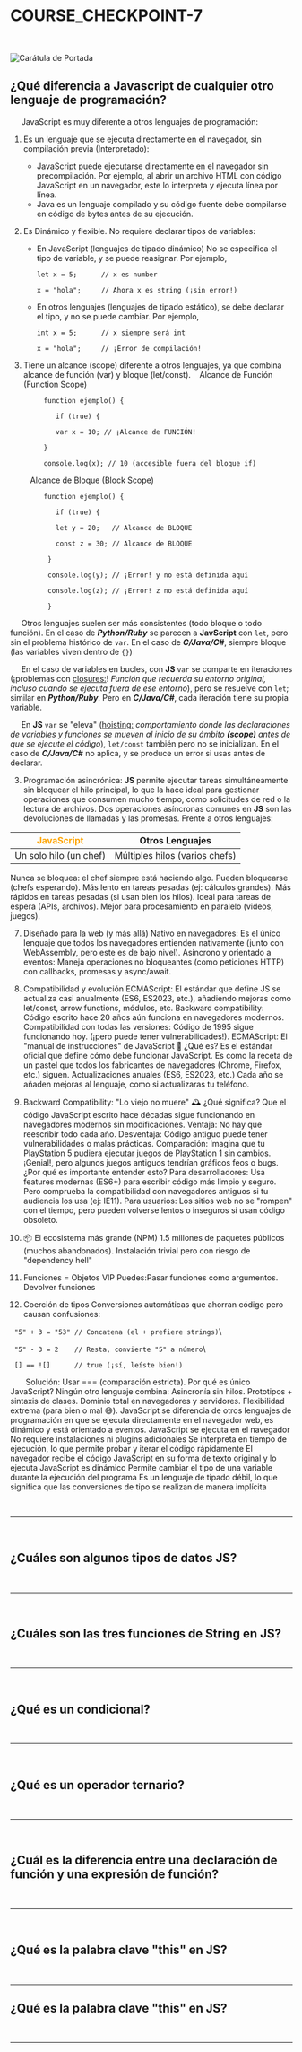 # COURSE_CHECKPOINT-7
&nbsp;

![Carátula de Portada](JavaScript-Logo.png)
&nbsp;

## ¿Qué diferencia a Javascript de cualquier otro lenguaje de programación?
&nbsp;
&nbsp;&nbsp;&nbsp;JavaScript es muy diferente a otros lenguajes de programación:
1. Es un lenguaje que se ejecuta directamente en el navegador, sin compilación previa (Interpretado):
   - JavaScript puede ejecutarse directamente en el navegador sin precompilación. Por ejemplo, al abrir un archivo HTML con código JavaScript en un navegador, este lo interpreta y ejecuta línea por línea.
   - Java es un lenguaje compilado y su código fuente debe compilarse en código de bytes antes de su ejecución.
     
2. Es Dinámico y flexible. No requiere declarar tipos de variables:
   - En JavaScript (lenguajes de tipado dinámico) No se especifica el tipo de variable, y se puede reasignar. Por ejemplo,
 
         let x = 5;      // x es number
     
         x = "hola";     // Ahora x es string (¡sin error!)
     
   - En otros lenguajes (lenguajes de tipado estático), se debe declarar el tipo, y no se puede cambiar. Por ejemplo,
 
         int x = 5;      // x siempre será int   
     
         x = "hola";     // ¡Error de compilación!
     
3. Tiene un alcance (scope) diferente a otros lenguajes, ya que combina alcance de función (var) y bloque (let/const).
   &nbsp;&nbsp;&nbsp;Alcance de Función (Function Scope)

            function ejemplo() {
   
               if (true) {
   
               var x = 10; // ¡Alcance de FUNCIÓN!
   
            }
   
            console.log(x); // 10 (accesible fuera del bloque if)
   
   &nbsp;&nbsp;&nbsp;Alcance de Bloque (Block Scope)
   
            function ejemplo() {
   
               if (true) {
   
               let y = 20;   // Alcance de BLOQUE
   
               const z = 30; // Alcance de BLOQUE
   
             }
   
             console.log(y); // ¡Error! y no está definida aquí   
   
             console.log(z); // ¡Error! z no está definida aquí
   
             }

&nbsp;&nbsp;&nbsp;&nbsp;&nbsp;Otros lenguajes suelen ser más consistentes (todo bloque o todo función). En el caso de ***Python/Ruby*** se parecen a **JavScript** con `let`, pero sin el problema histórico de `var`. En el caso de ***C/Java/C#***, siempre bloque (las variables viven dentro de `{}`)

&nbsp;&nbsp;&nbsp;&nbsp;&nbsp;En el caso de variables en bucles, con **JS** `var` se comparte en iteraciones (¡problemas con  <ins>closures:</ins>! *Función que recuerda su entorno original, incluso cuando se ejecuta fuera de ese entorno*), pero se resuelve con `let`; similar en ***Python/Ruby***. Pero en ***C/Java/C#***, cada iteración tiene su propia variable.

&nbsp;&nbsp;&nbsp;&nbsp;&nbsp;En **JS** `var` se "eleva" (<ins>hoisting:</ins> *comportamiento donde las declaraciones de variables y funciones se mueven al inicio de su ámbito **(scope)** antes de que se ejecute el código*), `let/const` también pero no se inicializan. En el caso de ***C/Java/C#*** no aplica, y se produce un error si usas antes de declarar.

3. Programación asincrónica: **JS** permite ejecutar tareas simultáneamente sin bloquear el hilo principal, lo que la hace ideal para gestionar operaciones que consumen mucho tiempo, como solicitudes de red o la lectura de archivos. Dos operaciones asíncronas comunes en **JS** son las devoluciones de llamadas y las promesas. Frente a otros lenguajes:
        
|<span style="color:orange">JavaScript</span>|	Otros Lenguajes|
|----------|------------------|
|Un solo hilo (un chef)|	Múltiples hilos (varios chefs)|
Nunca se bloquea: el chef siempre está haciendo algo.	Pueden bloquearse (chefs esperando).
Más lento en tareas pesadas (ej: cálculos grandes).	Más rápidos en tareas pesadas (si usan bien los hilos).
Ideal para tareas de espera (APIs, archivos).	Mejor para procesamiento en paralelo (videos, juegos).



7. Diseñado para la web (y más allá)
Nativo en navegadores: Es el único lenguaje que todos los navegadores entienden nativamente (junto con WebAssembly, pero este es de bajo nivel).
Asíncrono y orientado a eventos: Maneja operaciones no bloqueantes (como peticiones HTTP) con callbacks, promesas y async/await.

8. Compatibilidad y evolución
ECMAScript: El estándar que define JS se actualiza casi anualmente (ES6, ES2023, etc.), añadiendo mejoras como let/const, arrow functions, módulos, etc.
Backward compatibility: Código escrito hace 20 años aún funciona en navegadores modernos. Compatibilidad con todas las versiones: Código de 1995 sigue funcionando hoy. (¡pero puede tener vulnerabilidades!).
ECMAScript: El "manual de instrucciones" de JavaScript 📜
¿Qué es?
Es el estándar oficial que define cómo debe funcionar JavaScript. Es como la receta de un pastel que todos los fabricantes de navegadores (Chrome, Firefox, etc.) siguen. Actualizaciones anuales (ES6, ES2023, etc.) Cada año se añaden mejoras al lenguaje, como si actualizaras tu teléfono.
9. Backward Compatibility: "Lo viejo no muere" 🕰️
¿Qué significa?
Que el código JavaScript escrito hace décadas sigue funcionando en navegadores modernos sin modificaciones. 
Ventaja: No hay que reescribir todo cada año. Desventaja: Código antiguo puede tener vulnerabilidades o malas prácticas.
Comparación: Imagina que tu PlayStation 5 pudiera ejecutar juegos de PlayStation 1 sin cambios. ¡Genial!, pero algunos juegos antiguos tendrían gráficos feos o bugs.
¿Por qué es importante entender esto?
Para desarrolladores: Usa features modernas (ES6+) para escribir código más limpio y seguro. Pero comprueba la compatibilidad con navegadores antiguos si tu audiencia los usa (ej: IE11).
Para usuarios: Los sitios web no se "rompen" con el tiempo, pero pueden volverse lentos o inseguros si usan código obsoleto.
10. 📦 El ecosistema más grande (NPM) 1.5 millones de paquetes públicos (muchos abandonados). Instalación trivial pero con riesgo de "dependency hell"
11. Funciones = Objetos VIP
Puedes:Pasar funciones como argumentos. Devolver funciones
12. Coerción de tipos
Conversiones automáticas que ahorran código pero causan confusiones:

   ``` "5" + 3 = "53" // Concatena (el + prefiere strings)```\
   
   ``` "5" - 3 = 2    // Resta, convierte "5" a número```\
   
   ``` [] == ![]      // true (¡sí, leíste bien!)```
  
 &nbsp;&nbsp;&nbsp;&nbsp;&nbsp;&nbsp; Solución: Usar === (comparación estricta).
Por qué es único JavaScript?
Ningún otro lenguaje combina:
Asincronía sin hilos.
Prototipos + sintaxis de clases.
Dominio total en navegadores y servidores.
Flexibilidad extrema (para bien o mal 😅).
JavaScript se diferencia de otros lenguajes de programación en que se ejecuta directamente en el navegador web, es dinámico y está orientado a eventos. 
JavaScript se ejecuta en el navegador
No requiere instalaciones ni plugins adicionales 
Se interpreta en tiempo de ejecución, lo que permite probar y iterar el código rápidamente 
El navegador recibe el código JavaScript en su forma de texto original y lo ejecuta 
JavaScript es dinámico 
Permite cambiar el tipo de una variable durante la ejecución del programa
Es un lenguaje de tipado débil, lo que significa que las conversiones de tipo se realizan de manera implícita



&nbsp;&nbsp;&nbsp;&nbsp;&nbsp;&nbsp;

---------------------------------------------------------------------------------------------------------------------------------
&nbsp;&nbsp;&nbsp;&nbsp;&nbsp;&nbsp;
## ¿Cuáles son algunos tipos de datos JS?
&nbsp;&nbsp;&nbsp;&nbsp;&nbsp;&nbsp;

---------------------------------------------------------------------------------------------------------------------------------
&nbsp;&nbsp;&nbsp;&nbsp;&nbsp;&nbsp;
## ¿Cuáles son las tres funciones de String en JS?
&nbsp;&nbsp;&nbsp;&nbsp;&nbsp;&nbsp;

---------------------------------------------------------------------------------------------------------------------------------
&nbsp;&nbsp;&nbsp;&nbsp;&nbsp;&nbsp;
## ¿Qué es un condicional?
&nbsp;&nbsp;&nbsp;&nbsp;&nbsp;&nbsp;

---------------------------------------------------------------------------------------------------------------------------------
&nbsp;&nbsp;&nbsp;&nbsp;&nbsp;&nbsp;
## ¿Qué es un operador ternario?
&nbsp;&nbsp;&nbsp;&nbsp;&nbsp;&nbsp;

---------------------------------------------------------------------------------------------------------------------------------
&nbsp;&nbsp;&nbsp;&nbsp;&nbsp;&nbsp;
## ¿Cuál es la diferencia entre una declaración de función y una expresión de función?
&nbsp;&nbsp;&nbsp;&nbsp;&nbsp;&nbsp;

---------------------------------------------------------------------------------------------------------------------------------
&nbsp;&nbsp;&nbsp;&nbsp;&nbsp;&nbsp;
## ¿Qué es la palabra clave "this" en JS?
&nbsp;&nbsp;&nbsp;&nbsp;&nbsp;&nbsp;

---------------------------------------------------------------------------------------------------------------------------------

## ¿Qué es la palabra clave "this" en JS?
&nbsp;&nbsp;&nbsp;&nbsp;&nbsp;&nbsp;

---------------------------------------------------------------------------------------------------------------------------------
